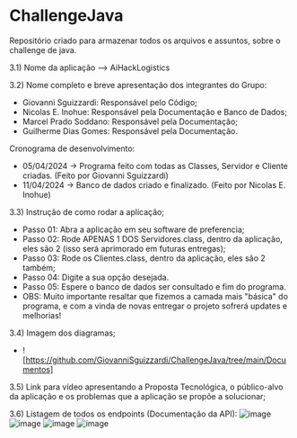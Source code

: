 # ChallengeJava
Repositório criado para armazenar todos os arquivos e assuntos, sobre o challenge de java.

3.1) Nome da aplicação --> AiHackLogistics

3.2) Nome completo e breve apresentação dos integrantes do Grupo:
* Giovanni Sguizzardi: Responsável pelo Código;
* Nicolas E. Inohue: Responsável pela Documentação e Banco de Dados;
* Marcel Prado Soddano: Responsável pela Documentação;
* Guilherme Dias Gomes: Responsável pela Documentação.
  
Cronograma de desenvolvimento:
* 05/04/2024 -> Programa feito com todas as Classes, Servidor e Cliente criadas. (Feito por Giovanni Sguizzardi)
* 11/04/2024 -> Banco de dados criado e finalizado. (Feito por Nicolas E. Inohue)

3.3) Instrução de como rodar a aplicação;
* Passo 01: Abra a aplicação em seu software de preferencia;
* Passo 02: Rode APENAS 1 DOS Servidores.class, dentro da aplicação, eles são 2 (isso será aprimorado em futuras entregas);
* Passo 03: Rode os Clientes.class, dentro da aplicação, eles são 2 também;
* Passo 04: Digite a sua opção desejada.
* Passo 05: Espere o banco de dados ser consultado e fim do programa.
* OBS: Muito importante resaltar que fizemos a camada mais "básica" do programa, e com a vinda de novas entregar o projeto sofrerá updates e melhorias!
   
3.4) Imagem dos diagramas;
* ![https://github.com/GiovanniSguizzardi/ChallengeJava/tree/main/Documentos]

3.5) Link para vídeo apresentando a Proposta Tecnológica, o público-alvo da aplicação e os 
problemas que a aplicação se propõe a solucionar;

3.6) Listagem de todos os endpoints (Documentação da API):
![image](https://github.com/GiovanniSguizzardi/ChallengeJava/assets/125572342/165d8ecc-cde3-49fe-98e5-c94ad496a78b)
![image](https://github.com/GiovanniSguizzardi/ChallengeJava/assets/125572342/c89cf124-8358-4293-a96b-39a90c2f98c0)
![image](https://github.com/GiovanniSguizzardi/ChallengeJava/assets/125572342/a6647af6-d57d-46fd-8d02-e6579cb8c3d2)
![image](https://github.com/GiovanniSguizzardi/ChallengeJava/assets/125572342/f0e1cec2-9ae6-4444-8223-3d4a1d7ad9dc)





